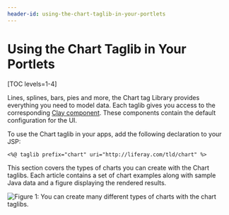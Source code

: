 ```yaml
---
header-id: using-the-chart-taglib-in-your-portlets
---
```


# Using the Chart Taglib in Your Portlets

[TOC levels=1-4]

Lines, splines, bars, pies and more, the Chart tag Library provides everything
you need to model data. Each taglib gives you access to the corresponding
[Clay component](https://github.com/liferay/clay/tree/2.x-stable/packages/clay-charts/src).
These components contain the default configuration for the UI.

To use the Chart taglib in your apps, add the following declaration to your JSP:

```markup
<%@ taglib prefix="chart" uri="http://liferay.com/tld/chart" %>
```

This section covers the types of charts you can create with the Chart taglibs.
Each article contains a set of chart examples along with sample Java data and a
figure displaying the rendered results.

![Figure 1: You can create many different types of charts with the chart taglibs.](../../../../images/chart-taglib-sample-portlet.png)